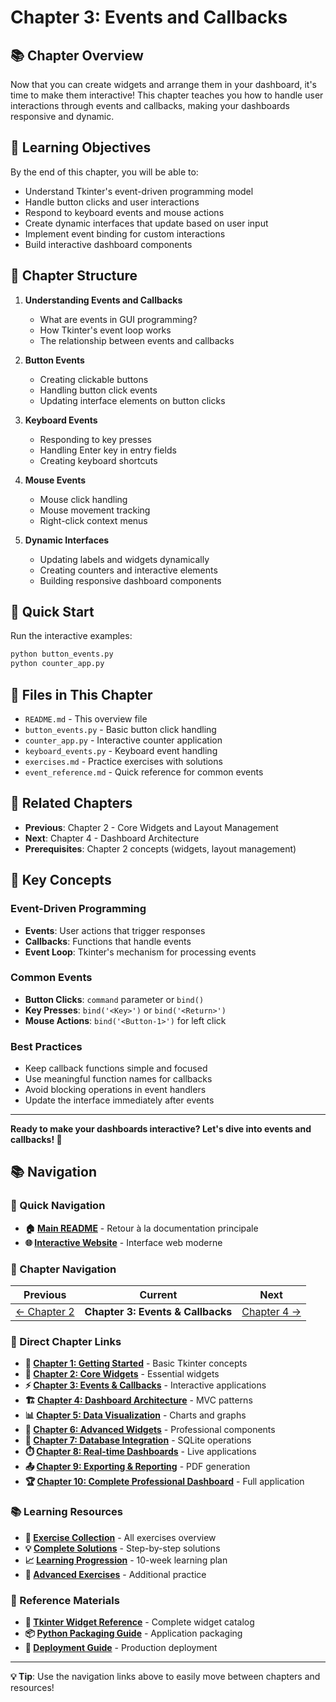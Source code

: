 # Chapter 3: Events and Callbacks

## 📚 Chapter Overview

Now that you can create widgets and arrange them in your dashboard, it's time to make them interactive! This chapter teaches you how to handle user interactions through events and callbacks, making your dashboards responsive and dynamic.

## 🎯 Learning Objectives

By the end of this chapter, you will be able to:

- Understand Tkinter's event-driven programming model
- Handle button clicks and user interactions
- Respond to keyboard events and mouse actions
- Create dynamic interfaces that update based on user input
- Implement event binding for custom interactions
- Build interactive dashboard components

## 📖 Chapter Structure

1. **Understanding Events and Callbacks**
   - What are events in GUI programming?
   - How Tkinter's event loop works
   - The relationship between events and callbacks

2. **Button Events**
   - Creating clickable buttons
   - Handling button click events
   - Updating interface elements on button clicks

3. **Keyboard Events**
   - Responding to key presses
   - Handling Enter key in entry fields
   - Creating keyboard shortcuts

4. **Mouse Events**
   - Mouse click handling
   - Mouse movement tracking
   - Right-click context menus

5. **Dynamic Interfaces**
   - Updating labels and widgets dynamically
   - Creating counters and interactive elements
   - Building responsive dashboard components

## 🚀 Quick Start

Run the interactive examples:

```bash
python button_events.py
python counter_app.py
```

## 📁 Files in This Chapter

- `README.md` - This overview file
- `button_events.py` - Basic button click handling
- `counter_app.py` - Interactive counter application
- `keyboard_events.py` - Keyboard event handling
- `exercises.md` - Practice exercises with solutions
- `event_reference.md` - Quick reference for common events

## 🔗 Related Chapters

- **Previous**: Chapter 2 - Core Widgets and Layout Management
- **Next**: Chapter 4 - Dashboard Architecture
- **Prerequisites**: Chapter 2 concepts (widgets, layout management)

## 🎨 Key Concepts

### Event-Driven Programming
- **Events**: User actions that trigger responses
- **Callbacks**: Functions that handle events
- **Event Loop**: Tkinter's mechanism for processing events

### Common Events
- **Button Clicks**: `command` parameter or `bind()`
- **Key Presses**: `bind('<Key>')` or `bind('<Return>')`
- **Mouse Actions**: `bind('<Button-1>')` for left click

### Best Practices
- Keep callback functions simple and focused
- Use meaningful function names for callbacks
- Avoid blocking operations in event handlers
- Update the interface immediately after events

---

**Ready to make your dashboards interactive? Let's dive into events and callbacks! 🎉**


## 📚 Navigation

### 🔗 Quick Navigation
- **🏠 [Main README](../../README.md)** - Retour à la documentation principale
- **🌐 [Interactive Website](../../index.html)** - Interface web moderne

### 📖 Chapter Navigation
| Previous | Current | Next |
|----------|---------|------|
| [← Chapter 2](../chapter02-*/README.md) | **Chapter 3: Events & Callbacks** | [Chapter 4 →](../chapter04-*/README.md) |


### 🎯 Direct Chapter Links
- **🎯 [Chapter 1: Getting Started](../chapter01-getting-started/README.md)** - Basic Tkinter concepts
- **🧩 [Chapter 2: Core Widgets](../chapter02-core-widgets/README.md)** - Essential widgets
- **⚡ [Chapter 3: Events & Callbacks](../chapter03-events-callbacks/README.md)** - Interactive applications
- **🏗️ [Chapter 4: Dashboard Architecture](../chapter04-dashboard-architecture/README.md)** - MVC patterns
- **📊 [Chapter 5: Data Visualization](../chapter05-data-visualization/README.md)** - Charts and graphs
- **🔧 [Chapter 6: Advanced Widgets](../chapter06-advanced-widgets/README.md)** - Professional components
- **💾 [Chapter 7: Database Integration](../chapter07-database-integration/README.md)** - SQLite operations
- **⏱️ [Chapter 8: Real-time Dashboards](../chapter08-real-time-dashboards/README.md)** - Live applications
- **📤 [Chapter 9: Exporting & Reporting](../chapter09-exporting-reporting/README.md)** - PDF generation
- **🏆 [Chapter 10: Complete Professional Dashboard](../chapter10-complete-professional-dashboard/README.md)** - Full application

### 📚 Learning Resources
- **🧪 [Exercise Collection](../../exercises_summary.md)** - All exercises overview
- **💡 [Complete Solutions](../../exercise_solutions.md)** - Step-by-step solutions
- **📈 [Learning Progression](../../learning_progression_guide.md)** - 10-week learning plan
- **🔧 [Advanced Exercises](../../additional_exercises.md)** - Additional practice

### 📖 Reference Materials
- **📖 [Tkinter Widget Reference](../../appendices/appendix_a_tkinter_widget_reference.md)** - Complete widget catalog
- **📦 [Python Packaging Guide](../../appendices/appendix_b_python_packaging.md)** - Application packaging
- **🚀 [Deployment Guide](../../appendices/appendix_c_deployment_guide.md)** - Production deployment

---

**💡 Tip**: Use the navigation links above to easily move between chapters and resources!

